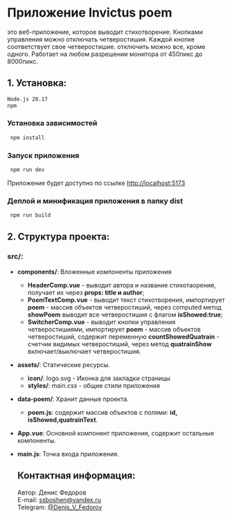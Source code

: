 # Приложение Invictus poem
это веб-приложение, которое выводит стихотворение. Кнопками управления можно отключать четверостишия. Каждой кнопке соответствует свое четверостишие. отключить можно все, кроме одного. Работает на любом разрешении монитора от 450пикс до 8000пикс.

## 1. Установка:
```sh
Node.js 20.17
npm
```

### Установка зависимостей

```sh
 npm install 
 ```

### Запуск приложения
```sh
 npm run dev
 ```
Приложение будет доступно по ссылке [http://localhost:5173](http://localhost:5173)

### Деплой и минификация приложения в папку dist
```sh
 npm run build
 ```

## 2. Структура проекта:
### src/: 
  * __components/__: Вложенные компоненты приложения 
	* __HeaderComp.vue__ - выводит автора и название стихотаорения, получает их через __props: title и author__;
	* __PoemTextComp.vue__ - выводит текст стихотворения, импортирует __poem__ - массив объектов четверостиший, через computed метод __showPoem__ выводит все четверостишия с флагом __isShowed:true__;
	* __SwitcherComp.vue__ - выводит кнопки управления четверостишиями, импортирует __poem__ - массив объектов четверостиший, содержит переменную __countShowedQuatrain__ - счетчик видимых четверостиший, через метод __quatrainShow__ включает/выключает четверостишия.
  * __assets/__: Статические ресурсы.
	* __icon/__: logo.svg - Иконка для закладки страницы
	* __styles/__: main.css - общие стили приложения 
  * __data-poem/__: Хранит данные проекта.
	* __poem.js__: содержит массив объектов с полями: __id, isShowed,quatrainText__.
  * __App.vue__: Основной компонент приложения, содержит остальные компоненты.
  * __main.js__: Точка входа приложения.

	## Контактная информация:
	Автор: Денис Федоров <br>
	E-mail: ssboshen@yandex.ru <br>
	Telegram: [@Denis_V_Fedorov](https://t.me/Denis_V_Fedorov)